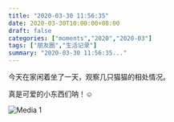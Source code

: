 ```yaml
---
title: "2020-03-30 11:56:35"
date: 2020-03-30T10:00:00+08:00
draft: false
categories: ["moments","2020","2020-03"]
tags: ["朋友圈","生活记录"]
summary: "2020-03-30 11:56:35..."
---
```


今天在家闲着坐了一天，观察几只猫猫的相处情况。

真是可爱的小东西们呐！☺️

![Media 1](/Moments/photos/2020-03-30/202003301156350.jpg)

